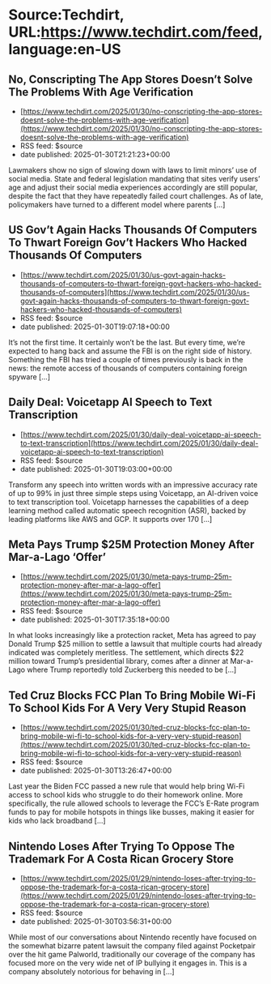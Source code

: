 # Source:Techdirt, URL:https://www.techdirt.com/feed, language:en-US

## No, Conscripting The App Stores Doesn’t Solve The Problems With Age Verification
 - [https://www.techdirt.com/2025/01/30/no-conscripting-the-app-stores-doesnt-solve-the-problems-with-age-verification](https://www.techdirt.com/2025/01/30/no-conscripting-the-app-stores-doesnt-solve-the-problems-with-age-verification)
 - RSS feed: $source
 - date published: 2025-01-30T21:21:23+00:00

Lawmakers show no sign of slowing down with laws to limit minors’ use of social media. State and federal legislation mandating that sites verify users’ age and adjust their social media experiences accordingly are still popular, despite the fact that they have&#160;repeatedly&#160;failed&#160;court challenges. As of late, policymakers have turned to a different model where parents [&#8230;]

## US Gov’t Again Hacks Thousands Of Computers To Thwart Foreign Gov’t Hackers Who Hacked Thousands Of Computers
 - [https://www.techdirt.com/2025/01/30/us-govt-again-hacks-thousands-of-computers-to-thwart-foreign-govt-hackers-who-hacked-thousands-of-computers](https://www.techdirt.com/2025/01/30/us-govt-again-hacks-thousands-of-computers-to-thwart-foreign-govt-hackers-who-hacked-thousands-of-computers)
 - RSS feed: $source
 - date published: 2025-01-30T19:07:18+00:00

It&#8217;s not the first time. It certainly won&#8217;t be the last. But every time, we&#8217;re expected to hang back and assume the FBI is on the right side of history. Something the FBI has tried a couple of times previously is back in the news: the remote access of thousands of computers containing foreign spyware [&#8230;]

## Daily Deal: Voicetapp AI Speech to Text Transcription
 - [https://www.techdirt.com/2025/01/30/daily-deal-voicetapp-ai-speech-to-text-transcription](https://www.techdirt.com/2025/01/30/daily-deal-voicetapp-ai-speech-to-text-transcription)
 - RSS feed: $source
 - date published: 2025-01-30T19:03:00+00:00

Transform any speech into written words with an impressive accuracy rate of up to 99% in just three simple steps using Voicetapp, an AI-driven voice to text transcription tool. Voicetapp harnesses the capabilities of a deep learning method called automatic speech recognition (ASR), backed by leading platforms like AWS and GCP. It supports over 170 [&#8230;]

## Meta Pays Trump $25M Protection Money After Mar-a-Lago ‘Offer’
 - [https://www.techdirt.com/2025/01/30/meta-pays-trump-25m-protection-money-after-mar-a-lago-offer](https://www.techdirt.com/2025/01/30/meta-pays-trump-25m-protection-money-after-mar-a-lago-offer)
 - RSS feed: $source
 - date published: 2025-01-30T17:35:18+00:00

In what looks increasingly like a protection racket, Meta has agreed to pay Donald Trump $25 million to settle a lawsuit that multiple courts had already indicated was completely meritless. The settlement, which directs $22 million toward Trump&#8217;s presidential library, comes after a dinner at Mar-a-Lago where Trump reportedly told Zuckerberg this needed to be [&#8230;]

## Ted Cruz Blocks FCC Plan To Bring Mobile Wi-Fi To School Kids For A Very Very Stupid Reason
 - [https://www.techdirt.com/2025/01/30/ted-cruz-blocks-fcc-plan-to-bring-mobile-wi-fi-to-school-kids-for-a-very-very-stupid-reason](https://www.techdirt.com/2025/01/30/ted-cruz-blocks-fcc-plan-to-bring-mobile-wi-fi-to-school-kids-for-a-very-very-stupid-reason)
 - RSS feed: $source
 - date published: 2025-01-30T13:26:47+00:00

Last year the Biden FCC passed a new rule that would help bring Wi-Fi access to school kids who struggle to do their homework online. More specifically, the rule allowed schools to leverage the FCC&#8217;s E-Rate program funds to pay for mobile hotspots in things like busses, making it easier for kids who lack broadband [&#8230;]

## Nintendo Loses After Trying To Oppose The Trademark For A Costa Rican Grocery Store
 - [https://www.techdirt.com/2025/01/29/nintendo-loses-after-trying-to-oppose-the-trademark-for-a-costa-rican-grocery-store](https://www.techdirt.com/2025/01/29/nintendo-loses-after-trying-to-oppose-the-trademark-for-a-costa-rican-grocery-store)
 - RSS feed: $source
 - date published: 2025-01-30T03:56:31+00:00

While most of our conversations about Nintendo recently have focused on the somewhat bizarre patent lawsuit the company filed against Pocketpair over the hit game Palworld, traditionally our coverage of the company has focused more on the very wide net of IP bullying it engages in. This is a company absolutely notorious for behaving in [&#8230;]

